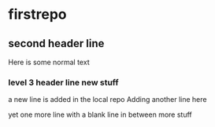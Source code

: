 # firstrepo
## second header line
Here is some normal text

### level 3 header line new stuff
a new line is added in the local repo
Adding another line here

yet one more line with a blank line in between
more stuff